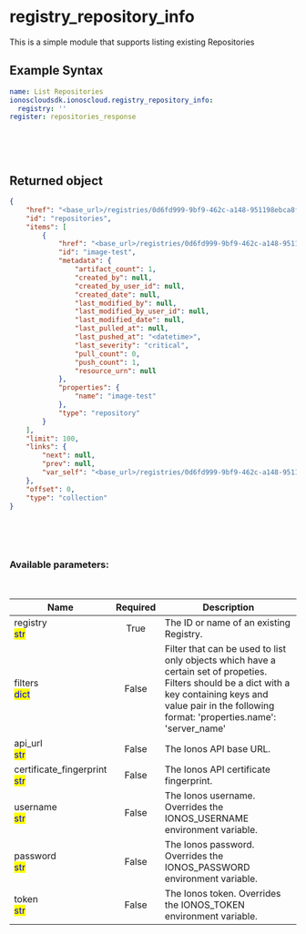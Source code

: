 # registry_repository_info

This is a simple module that supports listing existing Repositories

## Example Syntax


```yaml
name: List Repositories
ionoscloudsdk.ionoscloud.registry_repository_info:
  registry: ''
register: repositories_response

```

&nbsp;

&nbsp;
## Returned object
```json
{
    "href": "<base_url>/registries/0d6fd999-9bf9-462c-a148-951198ebca8f/repositories",
    "id": "repositories",
    "items": [
        {
            "href": "<base_url>/registries/0d6fd999-9bf9-462c-a148-951198ebca8f/repositories/image-test",
            "id": "image-test",
            "metadata": {
                "artifact_count": 1,
                "created_by": null,
                "created_by_user_id": null,
                "created_date": null,
                "last_modified_by": null,
                "last_modified_by_user_id": null,
                "last_modified_date": null,
                "last_pulled_at": null,
                "last_pushed_at": "<datetime>",
                "last_severity": "critical",
                "pull_count": 0,
                "push_count": 1,
                "resource_urn": null
            },
            "properties": {
                "name": "image-test"
            },
            "type": "repository"
        }
    ],
    "limit": 100,
    "links": {
        "next": null,
        "prev": null,
        "var_self": "<base_url>/registries/0d6fd999-9bf9-462c-a148-951198ebca8f/repositories?limit=100&offset=100&orderBy=-lastPush"
    },
    "offset": 0,
    "type": "collection"
}

```

&nbsp;

&nbsp;
### Available parameters:
&nbsp;

<table data-full-width="true">
  <thead>
    <tr>
      <th width="22.8vw">Name</th>
      <th width="10.8vw" align="center">Required</th>
      <th>Description</th>
    </tr>
  </thead>
  <tbody>
  <tr>
  <td>registry<br/><mark style="color:blue;">str</mark></td>
  <td align="center">True</td>
  <td>The ID or name of an existing Registry.</td>
  </tr>
  <tr>
  <td>filters<br/><mark style="color:blue;">dict</mark></td>
  <td align="center">False</td>
  <td>Filter that can be used to list only objects which have a certain set of propeties. Filters should be a dict with a key containing keys and value pair in the following format: 'properties.name': 'server_name'</td>
  </tr>
  <tr>
  <td>api_url<br/><mark style="color:blue;">str</mark></td>
  <td align="center">False</td>
  <td>The Ionos API base URL.</td>
  </tr>
  <tr>
  <td>certificate_fingerprint<br/><mark style="color:blue;">str</mark></td>
  <td align="center">False</td>
  <td>The Ionos API certificate fingerprint.</td>
  </tr>
  <tr>
  <td>username<br/><mark style="color:blue;">str</mark></td>
  <td align="center">False</td>
  <td>The Ionos username. Overrides the IONOS_USERNAME environment variable.</td>
  </tr>
  <tr>
  <td>password<br/><mark style="color:blue;">str</mark></td>
  <td align="center">False</td>
  <td>The Ionos password. Overrides the IONOS_PASSWORD environment variable.</td>
  </tr>
  <tr>
  <td>token<br/><mark style="color:blue;">str</mark></td>
  <td align="center">False</td>
  <td>The Ionos token. Overrides the IONOS_TOKEN environment variable.</td>
  </tr>
  </tbody>
</table>
